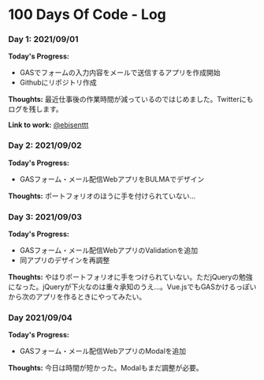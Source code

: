 # 100 Days Of Code - Log

### Day 1: 2021/09/01
**Today's Progress:** 
- GASでフォームの入力内容をメールで送信するアプリを作成開始
- Githubにリポジトリ作成

**Thoughts:** 
最近仕事後の作業時間が減っているのではじめました。Twitterにもログを残します。

**Link to work:**
[@ebisenttt](https://twitter.com/ebisenttt)

### Day 2: 2021/09/02
**Today's Progress:** 
- GASフォーム・メール配信WebアプリをBULMAでデザイン

**Thoughts:**
ポートフォリオのほうに手を付けられていない…

### Day 3: 2021/09/03
**Today's Progress:** 
- GASフォーム・メール配信WebアプリのValidationを追加
- 同アプリのデザインを再調整

**Thoughts:** 
やはりポートフォリオに手をつけられていない。ただjQueryの勉強になった。jQueryが下火なのは重々承知のうえ…。Vue.jsでもGASかけるっぽいから次のアプリを作るときにやってみたい。

### Day 2021/09/04
**Today's Progress:** 
- GASフォーム・メール配信WebアプリのModalを追加

**Thoughts:** 
今日は時間が短かった。Modalもまだ調整が必要。

<!-- Template
### Day 1: 2021/09/04
**Today's Progress:** 

**Thoughts:** 

**Link to work:**
-->